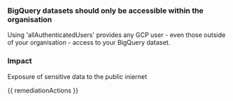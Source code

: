 
### BigQuery datasets should only be accessible within the organisation

Using 'allAuthenticatedUsers' provides any GCP user - even those outside of your organisation - access to your BigQuery dataset.

### Impact
Exposure of sensitive data to the public iniernet

<!-- DO NOT CHANGE -->
{{ remediationActions }}

